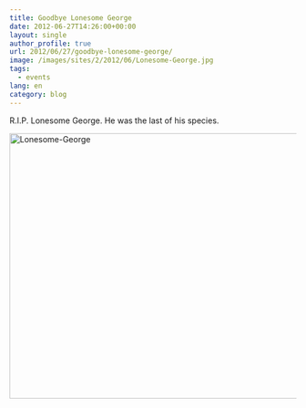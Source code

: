 ```yaml
---
title: Goodbye Lonesome George
date: 2012-06-27T14:26:00+00:00
layout: single
author_profile: true
url: 2012/06/27/goodbye-lonesome-george/
image: /images/sites/2/2012/06/Lonesome-George.jpg
tags:
  - events
lang: en
category: blog
---
```

R.I.P. Lonesome George. He was the last of his species.

[<img class="aligncenter size-full wp-image-158" alt="Lonesome-George" src="/images/2012/06/Lonesome-George.jpg" width="620" height="465" srcset="/images/sites/2/2012/06/Lonesome-George.jpg 620w, /images/sites/2/2012/06/Lonesome-George-300x225.jpg 300w" sizes="(max-width: 620px) 100vw, 620px" />](/images/2012/06/Lonesome-George.jpg)